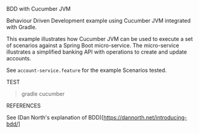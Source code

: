 BDD with Cucumber JVM

Behaviour Driven Development example using Cucumber JVM integrated with Gradle.

This example illustrates how Cucumber JVM can be used to execute a set of scenarios against a Spring
Boot micro-service. The micro-service illustrates a simplified banking API with operations
to create and update accounts.

See `account-service.feature` for the example Scenarios tested.

TEST

> gradle cucumber

REFERENCES

See (Dan North's explanation of BDD)[https://dannorth.net/introducing-bdd/] 